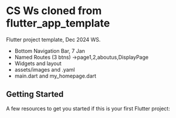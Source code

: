 # CS Ws cloned from flutter_app_template

Flutter project template, Dec 2024 WS.
- Bottom Navigation Bar, 7 Jan
- Named Routes (3 btns) ->page1,2,aboutus,DisplayPage
- Widgets and layout
- assets/images and .yaml
- main.dart and my_homepage.dart

## Getting Started

A few resources to get you started if this is your first Flutter project:


